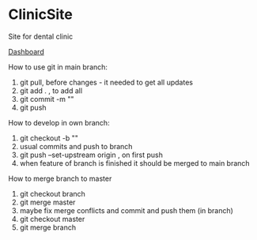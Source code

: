 # ClinicSite
Site for dental clinic

[Dashboard](https://trello.com/b/8GDwPlRE/clinic-site)

How to use git in main branch:
1. git pull, before changes - it needed to get all updates
2. git add . , to add all
3. git commit -m "<commit message>"
4. git push

How to develop in own branch:
1. git checkout -b "<branch-name>"
2. usual commits and push to branch
3. git push –set-upstream origin <branchName>, on first push
4. when feature of branch is finished it should be merged to main branch

How to merge branch to master
1. git checkout branch
2. git merge master
3. maybe fix merge conflicts and commit and push them  (in branch)
4. git checkout master
5. git merge branch